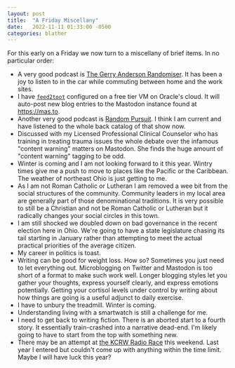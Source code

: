 ```yaml
---
layout: post
title:  "A Friday Miscellany"
date:   2022-11-11 01:33:00 -0500
categories: blather
---
```

For this early on a Friday we now turn to a miscellany of brief items.  In no particular order:

* A very good podcast is [The Gerry Anderson Randomiser](https://gerry-anderson-randomiser.captivate.fm).  It has been a joy to listen to in the car while commuting between home and the work sites.
* I have [`feed2toot`](https://pypi.org/project/feed2toot/) configured on a free tier VM on Oracle's cloud.  It will auto-post new blog entries to the Mastodon instance found at <https://mas.to>.
* Another very good podcast is [Random Pursuit](https://www.theincomparable.com/gameshow/trivia/).  I think I am current and have listened to the whole back catalog of that show now.
* Discussed with my Licensed Professional Clinical Counselor who has training in treating trauma issues the whole debate over the infamous "content warning" matters on Mastodon.  She finds the huge amount of "content warning" tagging to be odd.  
* Winter is coming and I am not looking forward to it this year.  Wintry times give me a push to move to places like the Pacific or the Caribbean.  The weather of northeast Ohio is just getting to me.
* As I am not Roman Catholic or Lutheran I am removed a wee bit from the social structures of the community.  Community leaders in my local area are generally part of those denominational traditions.  It is very possible to still be a Christian and not be Roman Catholic or Lutheran but it radically changes your social circles in this town.
* I am still shocked we doubled down on bad governance in the recent election here in Ohio.  We're going to have a state legislature chasing its tail starting in January rather than attempting to meet the actual practical priorities of the average citizen.
* My career in politics is toast.
* Writing can be good for weight loss.  How so?  Sometimes you just need to let everything out.  Microblogging on Twitter and Mastodon is too short of a format to make such work well.  Longer blogging styles let you gather your thoughts, express yourself clearly, and express emotions potentially.  Getting your cortisol levels under control by writing about how things are going is a useful adjunct to daily exercise.
* I have to unbury the treadmill.  Winter is coming.
* Understanding living with a smartwatch is still a challenge for me.
* I need to get back to writing fiction.  There is an aborted start to a fourth story.  It essentially train-crashed into a narrative dead-end.  I'm likely going to have to start from the top with something new.
* There may be an attempt at [the KCRW Radio Race](https://www.kcrw.com/radio-race) this weekend.  Last year I entered but couldn't come up with anything within the time limit.  Maybe I will have luck this year?
